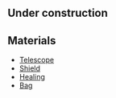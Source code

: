 ## Under construction

## Materials
* [Telescope](https://sketchfab.com/3d-models/telescope-46a5e7701e8641b9968ee1cb278cb524)
* [Shield](https://sketchfab.com/3d-models/wolf-shield-c8f6fbde37194e1684aa148bdd5fa755)
* [Healing](https://sketchfab.com/3d-models/healing-vial-02a52f5894e6468a9d0201abec8463c0)
* [Bag](https://sketchfab.com/3d-models/stylized-medieval-carry-bag-7691cb7427f14e219678b8f1f3b34875)